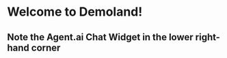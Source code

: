 # Welcome to Demoland!

## Note the Agent.ai Chat Widget in the lower right-hand corner
<body>

</body>
